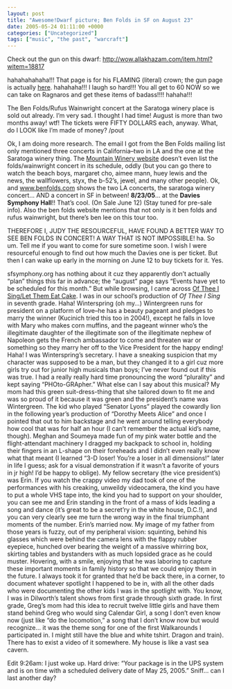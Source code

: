 ```yaml
---
layout: post
title: "Awesome!Dwarf picture; Ben Folds in SF on August 23"
date: 2005-05-24 01:11:00 +0000
categories: ["Uncategorized"]
tags: ["music", "the past", "warcraft"]
---
```


Check out the gun on this dwarf: http://wow.allakhazam.com/item.html?witem=18817

hahahahahaha!!! That page is for his FLAMING (literal) crown; the gun page is actually [here](http://wow.allakhazam.com/item.html?witem=18282). hahahaha!!! I laugh so hard!!! You all get to 60 NOW so we can take on Ragnaros and get these items of badass!!!! hahaha!!!

The Ben Folds/Rufus Wainwright concert at the Saratoga winery place is sold out already. I’m very sad. I thought I had time! August is more than two months away! wtf! The tickets were FIFTY DOLLARS each, anyway. What, do I LOOK like I’m made of money? /pout

Ok, I am doing more research. The email I got from the Ben Folds mailing list only mentioned three concerts in California–two in LA and the one at the Saratoga winery thing. The [Mountain Winery website](http://www.mountainwinery.com/schedule/schedule.html) doesn’t even list the folds/wainwright concert in its schedule, oddly (but you can go there to watch the beach boys, margaret cho, aimee mann, huey lewis and the news, the wallflowers, styx, the b-52’s, jewel, and many other people). Ok, and www.benfolds.com shows the two LA concerts, the saratoga winery concert… AND a concert in SF in between! **8/23/05**… at the **Davies Symphony Hall**!! That’s cool. (On Sale June 12) (Stay tuned for pre-sale info). Also the ben folds website mentions that not only is it ben folds and rufus wainwright, but there’s ben lee on this tour too.

THEREFORE I, JUDY THE RESOURCEFUL, HAVE FOUND A BETTER WAY TO SEE BEN FOLDS IN CONCERT! A WAY THAT IS NOT IMPOSSIBLE! ha. So um. Tell me if you want to come for sure sometime soon. I wish I were resourceful enough to find out how much the Davies one is per ticket. But then I can wake up early in the morning on June 12 to buy tickets for it. Yes. 

sfsymphony.org has nothing about it cuz they apparently don’t actually “plan” things this far in advance; the “august” page says “Events have yet to be scheduled for this month.” But while browsing, I came across [Of Thee I Sing/Let Them Eat Cake](http://www.sfsymphony.org/templates/event_info.asp?nodeid=250&callid=94&eventid=968). I was in our school’s production of *Of Thee I Sing* in seventh grade. Haha! Winterspring (oh my…) Wintergreen runs for president on a platform of love–he has a beauty pageant and pledges to marry the winner (Kucinich tried this too in 2004!), except he falls in love with Mary who makes corn muffins, and the pageant winner who’s the illegitimate daughter of the illegitimate son of the illegitimate nephew of Napoleon gets the French ambassador to come and threaten war or something so they marry her off to the Vice President for the happy ending! Haha! I was Winterspring’s secretary. I have a sneaking suspicion that my character was supposed to be a man, but they changed it to a girl cuz more girls try out for junior high musicals than boys; I’ve never found out if this was true. I had a really really hard time pronouncing the word “plurality” and kept saying “PHOto-GRApher.” What else can I say about this musical? My mom had this green suit-dress-thing that she tailored down to fit me and was so proud of it because it was green and the president’s name was Wintergreen. The kid who played “Senator Lyons” played the cowardly lion in the following year’s production of “Dorothy Meets Alice” and once I pointed that out to him backstage and he went around telling everybody how cool that was for half an hour (I can’t remember the actual kid’s name, though). Meghan and Soumeya made fun of my pink water bottle and the flight-attendant machinery I dragged my backpack to school in, holding their fingers in an L-shape on their foreheads and I didn’t even really know what that meant (I learned “3-D loser! You’re a loser in all dimensions!” later in life I guess; ask for a visual demonstration if it wasn’t a favorite of yours in jr high! I’d be happy to oblige). My fellow secretary (the vice president’s) was Erin. If you watch the crappy video my dad took of one of the performances with his creaking, unweildy videocamera, the kind you have to put a whole VHS tape into, the kind you had to support on your shoulder, you can see me and Erin standing in the front of a mass of kids leading a song and dance (it’s great to be a secret’ry in the white house, D.C.!), and you can very clearly see me turn the wrong way in the final triumphant moments of the number. Erin’s married now. My image of my father from those years is fuzzy, out of my peripheral vision: squinting, behind his glasses which were behind the camera lens with the flappy rubber eyepiece, hunched over bearing the weight of a massive whirring box, skirting tables and bystanders with as much lopsided grace as he could muster. Hovering, with a smile, enjoying that he was laboring to capture these important moments in family history so that we could enjoy them in the future. I always took it for granted that he’d be back there, in a corner, to document whatever spotlight I happened to be in, with all the other dads who were documenting the other kids I was in the spotlight with. You know, I was in Dilworth’s talent shows from first grade through sixth grade. In first grade, Greg’s mom had this idea to recruit twelve little girls and have them stand behind Greg who would sing Calendar Girl, a song I don’t even know now (just like “do the locomotion,” a song that I don’t know now but would recognize… it was the theme song for one of the first Walkarounds I participated in. I might still have the blue and white tshirt. Dragon and train). There has to exist a video of it somewhere. My house is like a vast sea cavern.

Edit 9:26am: I just woke up. Hard drive: “Your package is in the UPS system and is on time with a scheduled delivery date of May 25, 2005.” Sniff… can I last another day?